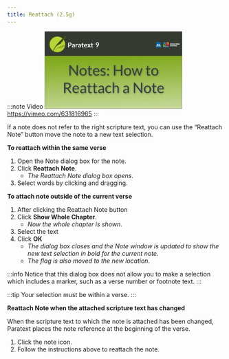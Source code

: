 ```yaml
---
title: Reattach (2.5g)
---
```


:::note Video
[![ ](../../media/2.5g.png)](https://vimeo.com/631816965)
https://vimeo.com/631816965
:::

If a note does not refer to the right scripture text, you can use the “Reattach Note” button move the note to a new text selection.

**To reattach within the same verse**

1.  Open the Note dialog box for the note.
1.  Click **Reattach Note**.
    -  *The Reattach Note dialog box opens*.
1.  Select words by clicking and dragging.

**To attach note outside of the current verse**

1.  After clicking the Reattach Note button
1.  Click **Show Whole Chapter**.
    - *Now the whole chapter is shown*.
1.  Select the text
1.  Click **OK**
    -  *The dialog box closes and the Note window is updated to show the new text selection in bold for the current note*.
    -  *The flag is also moved to the new location*.


:::info
Notice that this dialog box does not allow you to make a selection which includes a marker, such as a verse number or footnote text.
:::

:::tip
Your selection must be within a verse.
:::

**Reattach Note when the attached scripture text has changed**

When the scripture text to which the note is attached has been changed, Paratext places the note reference at the beginning of the verse.

1.  Click the note icon.
2.  Follow the instructions above to reattach the note.
